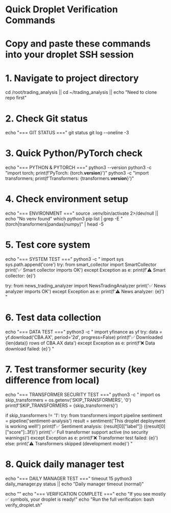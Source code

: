 # Quick Droplet Verification Commands
# Copy and paste these commands into your droplet SSH session

# 1. Navigate to project directory
cd /root/trading_analysis || cd ~/trading_analysis || echo "Need to clone repo first"

# 2. Check Git status  
echo "=== GIT STATUS ==="
git status
git log --oneline -3

# 3. Quick Python/PyTorch check
echo "=== PYTHON & PYTORCH ==="
python3 --version
python3 -c "import torch; print(f'PyTorch: {torch.__version__}')"
python3 -c "import transformers; print(f'Transformers: {transformers.__version__}')"

# 4. Check environment setup
echo "=== ENVIRONMENT ==="
source .venv/bin/activate 2>/dev/null || echo "No venv found"
which python3
pip list | grep -E "(torch|transformers|pandas|numpy)" | head -5

# 5. Test core system
echo "=== SYSTEM TEST ==="
python3 -c "
import sys
sys.path.append('core')
try:
    from smart_collector import SmartCollector
    print('✅ Smart collector imports OK')
except Exception as e:
    print(f'⚠️ Smart collector: {e}')

try:
    from news_trading_analyzer import NewsTradingAnalyzer
    print('✅ News analyzer imports OK')
except Exception as e:
    print(f'⚠️ News analyzer: {e}')
"

# 6. Test data collection
echo "=== DATA TEST ==="
python3 -c "
import yfinance as yf
try:
    data = yf.download('CBA.AX', period='2d', progress=False)
    print(f'✅ Downloaded {len(data)} rows of CBA.AX data')
except Exception as e:
    print(f'❌ Data download failed: {e}')
"

# 7. Test transformer security (key difference from local)
echo "=== TRANSFORMER SECURITY TEST ==="
python3 -c "
import os
skip_transformers = os.getenv('SKIP_TRANSFORMERS', '0')
print(f'SKIP_TRANSFORMERS = {skip_transformers}')

if skip_transformers != '1':
    try:
        from transformers import pipeline
        sentiment = pipeline('sentiment-analysis')
        result = sentiment('This droplet deployment is working well!')
        print(f'✅ Sentiment analysis: {result[0][\"label\"]} ({result[0][\"score\"]:.3f})')
        print('✅ Full transformer support active (no security warnings)')
    except Exception as e:
        print(f'❌ Transformer test failed: {e}')
else:
    print('⚠️ Transformers skipped (development mode)')
"

# 8. Quick daily manager test
echo "=== DAILY MANAGER TEST ==="
timeout 15 python3 daily_manager.py status || echo "Daily manager timeout (normal)"

echo ""
echo "=== VERIFICATION COMPLETE ==="
echo "If you see mostly ✅ symbols, your droplet is ready!"
echo "Run the full verification: bash verify_droplet.sh"
